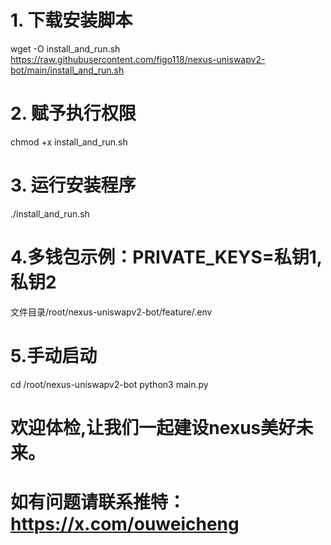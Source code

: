 # 1. 下载安装脚本
wget -O install_and_run.sh https://raw.githubusercontent.com/figo118/nexus-uniswapv2-bot/main/install_and_run.sh

# 2. 赋予执行权限
chmod +x install_and_run.sh

# 3. 运行安装程序
./install_and_run.sh

# 4.多钱包示例：PRIVATE_KEYS=私钥1,私钥2
文件目录/root/nexus-uniswapv2-bot/feature/.env

# 5.手动启动
cd /root/nexus-uniswapv2-bot
python3 main.py

# 欢迎体检,让我们一起建设nexus美好未来。

# 如有问题请联系推特：https://x.com/ouweicheng
